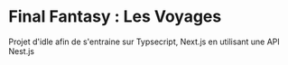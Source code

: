 # Final Fantasy : Les Voyages

Projet d'idle afin de s'entraine sur Typsecript, Next.js en utilisant une API Nest.js